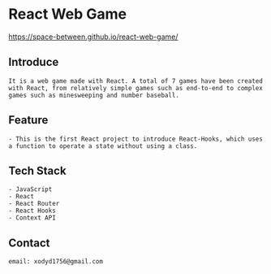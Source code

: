 # React Web Game

https://space-between.github.io/react-web-game/



## Introduce

    It is a web game made with React. A total of 7 games have been created with React, from relatively simple games such as end-to-end to complex games such as minesweeping and number baseball.


## Feature

    - This is the first React project to introduce React-Hooks, which uses a function to operate a state without using a class.


## Tech Stack

    - JavaScript 
    - React 
    - React Router 
    - React Hooks
    - Context API


## Contact

    email: xodyd1756@gmail.com